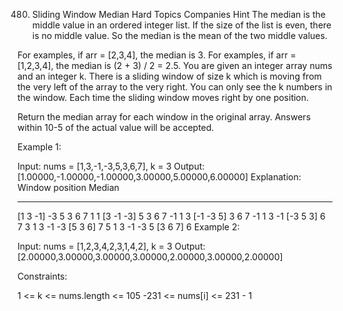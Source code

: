 480. Sliding Window Median
     Hard
     Topics
     Companies
     Hint
     The median is the middle value in an ordered integer list. If the size of the list is even, there is no middle value. So the median is the mean of the two middle values.

For examples, if arr = [2,3,4], the median is 3.
For examples, if arr = [1,2,3,4], the median is (2 + 3) / 2 = 2.5.
You are given an integer array nums and an integer k. There is a sliding window of size k which is moving from the very left of the array to the very right. You can only see the k numbers in the window. Each time the sliding window moves right by one position.

Return the median array for each window in the original array. Answers within 10-5 of the actual value will be accepted.

Example 1:

Input: nums = [1,3,-1,-3,5,3,6,7], k = 3
Output: [1.00000,-1.00000,-1.00000,3.00000,5.00000,6.00000]
Explanation:
Window position Median

---

[1 3 -1] -3 5 3 6 7 1
1 [3 -1 -3] 5 3 6 7 -1
1 3 [-1 -3 5] 3 6 7 -1
1 3 -1 [-3 5 3] 6 7 3
1 3 -1 -3 [5 3 6] 7 5
1 3 -1 -3 5 [3 6 7] 6
Example 2:

Input: nums = [1,2,3,4,2,3,1,4,2], k = 3
Output: [2.00000,3.00000,3.00000,3.00000,2.00000,3.00000,2.00000]

Constraints:

1 <= k <= nums.length <= 105
-231 <= nums[i] <= 231 - 1
